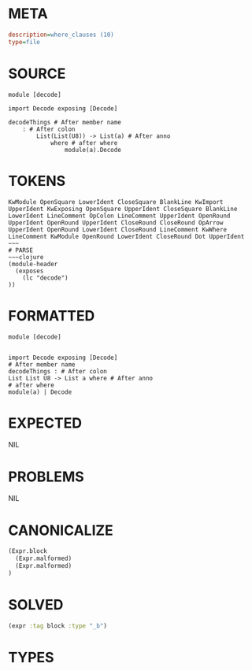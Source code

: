 # META
~~~ini
description=where_clauses (10)
type=file
~~~
# SOURCE
~~~roc
module [decode]

import Decode exposing [Decode]

decodeThings # After member name
	: # After colon
		List(List(U8)) -> List(a) # After anno
			where # after where
				module(a).Decode
~~~
# TOKENS
~~~text
KwModule OpenSquare LowerIdent CloseSquare BlankLine KwImport UpperIdent KwExposing OpenSquare UpperIdent CloseSquare BlankLine LowerIdent LineComment OpColon LineComment UpperIdent OpenRound UpperIdent OpenRound UpperIdent CloseRound CloseRound OpArrow UpperIdent OpenRound LowerIdent CloseRound LineComment KwWhere LineComment KwModule OpenRound LowerIdent CloseRound Dot UpperIdent ~~~
# PARSE
~~~clojure
(module-header
  (exposes
    (lc "decode")
))
~~~
# FORMATTED
~~~roc
module [decode]


import Decode exposing [Decode]
# After member name
decodeThings : # After colon
List List U8 -> List a where # After anno
# after where
module(a) | Decode
~~~
# EXPECTED
NIL
# PROBLEMS
NIL
# CANONICALIZE
~~~clojure
(Expr.block
  (Expr.malformed)
  (Expr.malformed)
)
~~~
# SOLVED
~~~clojure
(expr :tag block :type "_b")
~~~
# TYPES
~~~roc
~~~
